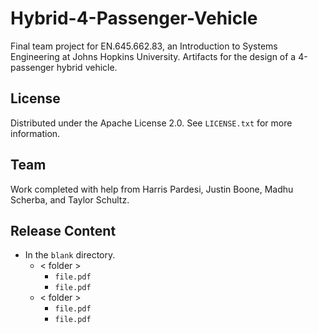 # Hybrid-4-Passenger-Vehicle
Final team project for EN.645.662.83, an Introduction to Systems Engineering at Johns Hopkins University. Artifacts for the design of a 4-passenger hybrid vehicle.

## License
Distributed under the Apache License 2.0. See `LICENSE.txt` for more information.

## Team
Work completed with help from Harris Pardesi, Justin Boone, Madhu Scherba, and Taylor Schultz. 

## Release Content
  * In the `blank` directory.
    * < folder >
        * `file.pdf`
        * `file.pdf`
    * < folder >
        * `file.pdf`
        * `file.pdf`
